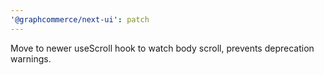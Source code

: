 ```yaml
---
'@graphcommerce/next-ui': patch
---
```


Move to newer useScroll hook to watch body scroll, prevents deprecation warnings.
